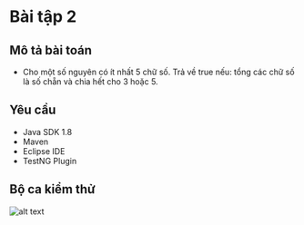 ﻿# Bài tập 2

## Mô tả bài toán
 - Cho một số nguyên có ít nhất 5 chữ số.
   Trả về true nếu: tổng các chữ số là số chẵn và chia hết cho 3 hoặc 5.


## Yêu cầu
 - Java SDK 1.8
 - Maven
 - Eclipse IDE
 - TestNG Plugin
 
## Bộ ca kiểm thử
![alt text](https://github.com/tumv58/int3117-2016/blob/master/MaVanTu/BT2/TestResult/TestCase.PNG)